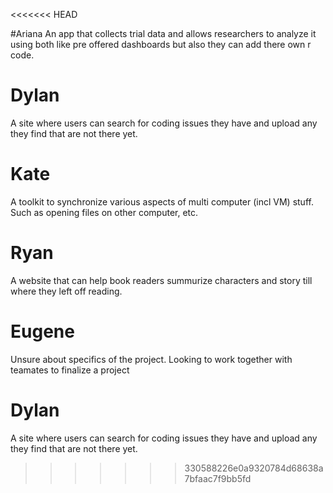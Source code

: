 

<<<<<<< HEAD


#Ariana 
An app that collects trial data and allows researchers to analyze it using both like pre offered dashboards but also they can add there own r code.

# Dylan
A site where users can search for coding issues they have and upload any they find that are not there yet.

# Kate
A toolkit to synchronize various aspects of multi computer (incl VM) stuff. Such as opening
files on other computer, etc.

# Ryan
A website that can help book readers summurize characters and story till where they left off reading.

# Eugene
Unsure about specifics of the project. Looking to work together with teamates to finalize a project
# Dylan
A site where users can search for coding issues they have and upload any they find that are not there yet.

>>>>>>> 330588226e0a9320784d68638a7bfaac7f9bb5fd
